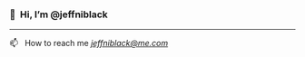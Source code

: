 ### 👋&nbsp;&nbsp;Hi, I’m @jeffniblack

---

<!--- 
👀  I’m interested in ...
- 🌱  I’m currently learning ...
- 💞️  I’m looking to collaborate on ...
--->
📫&nbsp;&nbsp;&nbsp;How to reach me *[jeffniblack@me.com](mailto:jeffniblack@me.com)*

<!---
jeffniblack/jeffniblack is a ✨ special ✨ repository because its `README.md` (this file) appears on your GitHub profile.
You can click the Preview link to take a look at your changes.
--->
